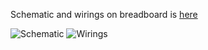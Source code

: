 Schematic and wirings on breadboard is [here](http://fritzing.org/projects/ninjalamp-for-arduino)

![Schematic](https://raw.githubusercontent.com/hisashin/NinjaLAMP/master/NinjaLAMP_Arduino/images/schematic.png "schematic")
![Wirings](https://raw.githubusercontent.com/hisashin/NinjaLAMP/master/NinjaLAMP_Arduino/images/breadboard.jpg "wirings")
